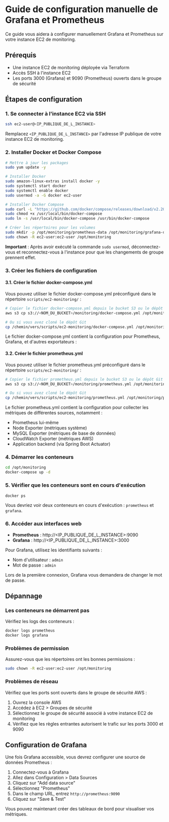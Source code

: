 # Guide de configuration manuelle de Grafana et Prometheus

Ce guide vous aidera à configurer manuellement Grafana et Prometheus sur votre instance EC2 de monitoring.

## Prérequis

- Une instance EC2 de monitoring déployée via Terraform
- Accès SSH à l'instance EC2
- Les ports 3000 (Grafana) et 9090 (Prometheus) ouverts dans le groupe de sécurité

## Étapes de configuration

### 1. Se connecter à l'instance EC2 via SSH

```bash
ssh ec2-user@<IP_PUBLIQUE_DE_L_INSTANCE>
```

Remplacez `<IP_PUBLIQUE_DE_L_INSTANCE>` par l'adresse IP publique de votre instance EC2 de monitoring.

### 2. Installer Docker et Docker Compose

```bash
# Mettre à jour les packages
sudo yum update -y

# Installer Docker
sudo amazon-linux-extras install docker -y
sudo systemctl start docker
sudo systemctl enable docker
sudo usermod -a -G docker ec2-user

# Installer Docker Compose
sudo curl -L "https://github.com/docker/compose/releases/download/v2.20.3/docker-compose-$(uname -s)-$(uname -m)" -o /usr/local/bin/docker-compose
sudo chmod +x /usr/local/bin/docker-compose
sudo ln -s /usr/local/bin/docker-compose /usr/bin/docker-compose

# Créer les répertoires pour les volumes
sudo mkdir -p /opt/monitoring/prometheus-data /opt/monitoring/grafana-data
sudo chown -R ec2-user:ec2-user /opt/monitoring
```

**Important** : Après avoir exécuté la commande `sudo usermod`, déconnectez-vous et reconnectez-vous à l'instance pour que les changements de groupe prennent effet.

### 3. Créer les fichiers de configuration

#### 3.1. Créer le fichier docker-compose.yml

Vous pouvez utiliser le fichier docker-compose.yml préconfiguré dans le répertoire `scripts/ec2-monitoring/` :

```bash
# Copier le fichier docker-compose.yml depuis le bucket S3 ou le dépôt Git
aws s3 cp s3://<NOM_DU_BUCKET>/monitoring/docker-compose.yml /opt/monitoring/docker-compose.yml

# Ou si vous avez cloné le dépôt Git
cp /chemin/vers/scripts/ec2-monitoring/docker-compose.yml /opt/monitoring/docker-compose.yml
```

Le fichier docker-compose.yml contient la configuration pour Prometheus, Grafana, et d'autres exportateurs :

#### 3.2. Créer le fichier prometheus.yml

Vous pouvez utiliser le fichier prometheus.yml préconfiguré dans le répertoire `scripts/ec2-monitoring/` :

```bash
# Copier le fichier prometheus.yml depuis le bucket S3 ou le dépôt Git
aws s3 cp s3://<NOM_DU_BUCKET>/monitoring/prometheus.yml /opt/monitoring/prometheus.yml

# Ou si vous avez cloné le dépôt Git
cp /chemin/vers/scripts/ec2-monitoring/prometheus.yml /opt/monitoring/prometheus.yml
```

Le fichier prometheus.yml contient la configuration pour collecter les métriques de différentes sources, notamment :
- Prometheus lui-même
- Node Exporter (métriques système)
- MySQL Exporter (métriques de base de données)
- CloudWatch Exporter (métriques AWS)
- Application backend (via Spring Boot Actuator)

### 4. Démarrer les conteneurs

```bash
cd /opt/monitoring
docker-compose up -d
```

### 5. Vérifier que les conteneurs sont en cours d'exécution

```bash
docker ps
```

Vous devriez voir deux conteneurs en cours d'exécution : `prometheus` et `grafana`.

### 6. Accéder aux interfaces web

- **Prometheus** : http://<IP_PUBLIQUE_DE_L_INSTANCE>:9090
- **Grafana** : http://<IP_PUBLIQUE_DE_L_INSTANCE>:3000

Pour Grafana, utilisez les identifiants suivants :
- Nom d'utilisateur : `admin`
- Mot de passe : `admin`

Lors de la première connexion, Grafana vous demandera de changer le mot de passe.

## Dépannage

### Les conteneurs ne démarrent pas

Vérifiez les logs des conteneurs :

```bash
docker logs prometheus
docker logs grafana
```

### Problèmes de permission

Assurez-vous que les répertoires ont les bonnes permissions :

```bash
sudo chown -R ec2-user:ec2-user /opt/monitoring
```

### Problèmes de réseau

Vérifiez que les ports sont ouverts dans le groupe de sécurité AWS :

1. Ouvrez la console AWS
2. Accédez à EC2 > Groupes de sécurité
3. Sélectionnez le groupe de sécurité associé à votre instance EC2 de monitoring
4. Vérifiez que les règles entrantes autorisent le trafic sur les ports 3000 et 9090

## Configuration de Grafana

Une fois Grafana accessible, vous devrez configurer une source de données Prometheus :

1. Connectez-vous à Grafana
2. Allez dans Configuration > Data Sources
3. Cliquez sur "Add data source"
4. Sélectionnez "Prometheus"
5. Dans le champ URL, entrez `http://prometheus:9090`
6. Cliquez sur "Save & Test"

Vous pouvez maintenant créer des tableaux de bord pour visualiser vos métriques.
